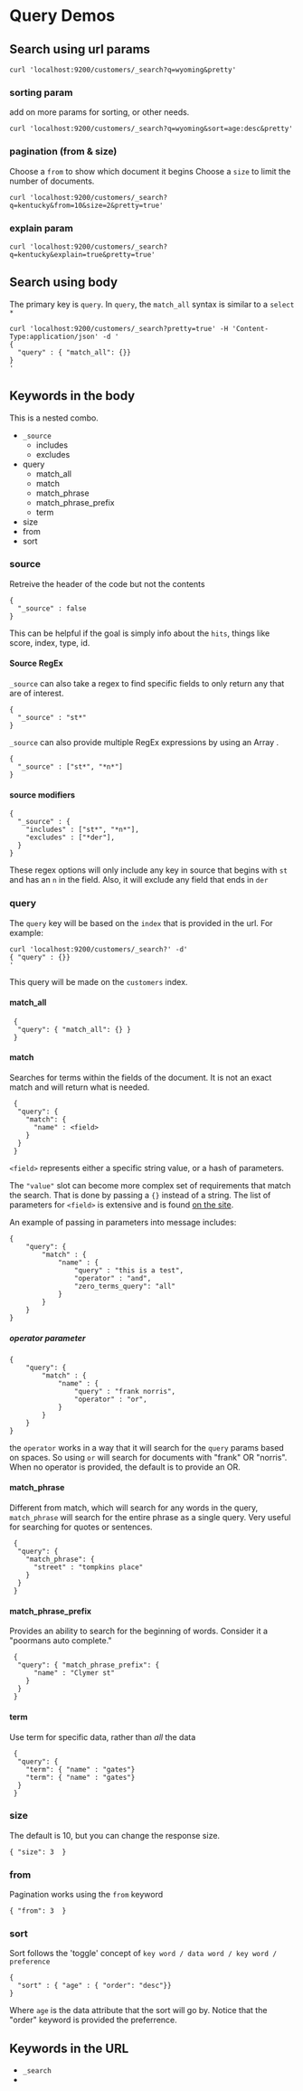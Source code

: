 # Query Demos

## Search using url params

```
curl 'localhost:9200/customers/_search?q=wyoming&pretty'
```

### sorting param
add on more params for sorting, or other needs.

```
curl 'localhost:9200/customers/_search?q=wyoming&sort=age:desc&pretty'
```

### pagination (from & size)

Choose a `from` to show which document it begins
Choose a `size` to limit the number of documents.

```
curl 'localhost:9200/customers/_search?q=kentucky&from=10&size=2&pretty=true'
```

### explain param

```
curl 'localhost:9200/customers/_search?q=kentucky&explain=true&pretty=true'
```

## Search using body

The primary key is `query`. In `query`, the `match_all` syntax is similar to a `select *`

```
curl 'localhost:9200/customers/_search?pretty=true' -H 'Content-Type:application/json' -d '
{
  "query" : { "match_all": {}}
}
'
```

## Keywords in the body

This is a nested combo.

- `_source`
  - includes
  - excludes
- query
  - match_all
  - match
  - match_phrase
  - match_phrase_prefix
  - term
- size
- from
- sort

### source

Retreive the header of the code but not the contents

```
{
  "_source" : false
}
```

This can be helpful if the goal is simply info about the `hits`, things like score, index, type, id.

#### Source RegEx

`_source` can also take a regex to find specific fields to only return any that are of interest.

```
{
  "_source" : "st*"
}
```

`_source` can also provide multiple RegEx expressions by using an Array .

```
{
  "_source" : ["st*", "*n*"]
}
```

#### source modifiers

```
{
  "_source" : {
    "includes" : ["st*", "*n*"],
    "excludes" : ["*der"],
  }
}
```

These regex options will only include any key in source that begins with `st` and has an `n` in the field.
Also, it will exclude any field that ends in `der`


### query

The `query` key will be based on the `index` that is provided in the url. For example:

```
curl 'localhost:9200/customers/_search?' -d'
{ "query" : {}}
'
```

This query will be made on the `customers` index.


#### match_all

```
 {
  "query": { "match_all": {} }
 }
```

#### match

Searches for terms within the fields of the document. It is not an exact match and will return what is needed.

```
 {
  "query": {
    "match": {
      "name" : <field>
    }
  }
 }
```

`<field>` represents either a specific string value, or a hash of parameters.

The `"value"` slot can become more complex set of requirements that match the search. That is done by passing a `{}` instead of a string.
The list of parameters for `<field>` is extensive and is found [on the site](https://www.elastic.co/guide/en/elasticsearch/reference/current/query-dsl-match-query.html).

An example of passing in parameters into message includes:

```
{
    "query": {
        "match" : {
            "name" : {
                "query" : "this is a test",
                "operator" : "and",
                "zero_terms_query": "all"
            }
        }
    }
}
```

##### operator parameter

```
{
    "query": {
        "match" : {
            "name" : {
                "query" : "frank norris",
                "operator" : "or",
            }
        }
    }
}
```

the `operator` works in a way that it will search for the `query` params based on spaces. So using `or` will search for documents with "frank" OR "norris". When no operator is provided, the default is to provide an OR.

#### match_phrase

Different from match, which will search for any words in the query, `match_phrase` will search for the entire phrase as a single query. Very useful for searching for quotes or sentences.
```
 {
  "query": {
    "match_phrase": {
      "street" : "tompkins place"
    }
  }
 }
```

#### match_phrase_prefix

Provides an ability to search for the beginning of words. Consider it a "poormans auto complete."

```
 {
  "query": { "match_phrase_prefix": {
      "name" : "Clymer st"
    }
  }
 }
```

#### term

Use term for specific data, rather than _all_ the data

```
 {
  "query": {
    "term": { "name" : "gates"}
    "term": { "name" : "gates"}
  }
 }
```


### size

The default is 10, but you can change the response size.

```
{ "size": 3  }
```

### from

Pagination works using the `from` keyword

```
{ "from": 3  }
```

### sort

Sort follows the 'toggle' concept of `key word / data word / key word / preference`

```
{
  "sort" : { "age" : { "order": "desc"}}
}
```

Where `age` is the data attribute that the sort will go by. Notice that the "order" keyword is provided the preferrence.


## Keywords in the URL

- `_search`
-